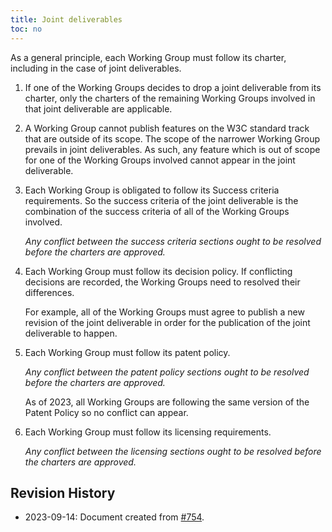 ```yaml
---
title: Joint deliverables
toc: no
---
```


As a general principle, each Working Group must follow its charter, including in the case of joint deliverables.

1. If one of the Working Groups decides to drop a joint deliverable
 from its charter, only the charters of the remaining Working Groups
 involved in that joint deliverable are applicable.
2. A Working Group cannot publish features on the W3C standard track that are outside of its scope. The scope of the narrower Working Group prevails in joint deliverables. As such, any feature which is out of scope for one of the Working Groups involved cannot appear in the joint deliverable.
3. Each Working Group is obligated to follow its Success criteria requirements. So the success criteria of the joint deliverable is the combination of the success criteria of all of the Working Groups involved.
   
   *Any conflict between the success criteria sections ought to be resolved before the charters are approved.*
4. Each Working Group must follow its decision policy. If conflicting decisions are recorded, the Working Groups need to resolved their differences.
   
   For example, all of the Working Groups must agree to publish a new revision of the joint deliverable in order for the publication of the joint deliverable to happen.
5. Each Working Group must follow its patent policy.
   
   *Any conflict between the patent policy sections ought to be resolved before the charters are approved.*
   
   As of 2023, all Working Groups are following the same version of the Patent Policy so no conflict can appear.
6. Each Working Group must follow its licensing requirements.
   
   *Any conflict between the licensing sections ought to be resolved before the charters are approved.*

## Revision History

- 2023-09-14: Document created from [#754](https://github.com/w3c/process/issues/754#issuecomment-1719014704).
